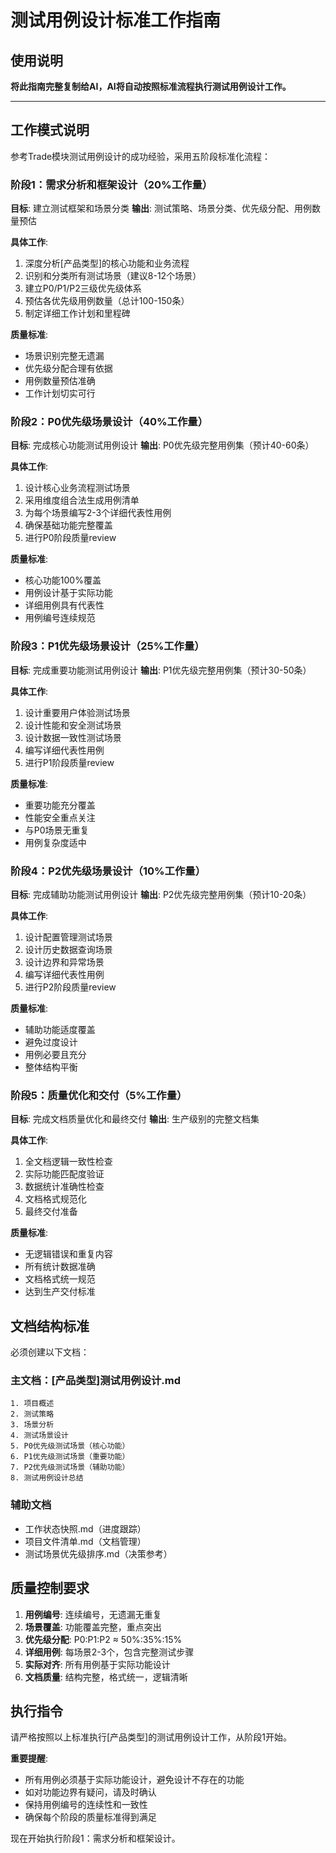 # 测试用例设计标准工作指南

## 使用说明
**将此指南完整复制给AI，AI将自动按照标准流程执行测试用例设计工作。**

---

## 工作模式说明
参考Trade模块测试用例设计的成功经验，采用五阶段标准化流程：

### 阶段1：需求分析和框架设计（20%工作量）
**目标**: 建立测试框架和场景分类
**输出**: 测试策略、场景分类、优先级分配、用例数量预估

**具体工作**:
1. 深度分析[产品类型]的核心功能和业务流程
2. 识别和分类所有测试场景（建议8-12个场景）
3. 建立P0/P1/P2三级优先级体系
4. 预估各优先级用例数量（总计100-150条）
5. 制定详细工作计划和里程碑

**质量标准**:
- 场景识别完整无遗漏
- 优先级分配合理有依据
- 用例数量预估准确
- 工作计划切实可行

### 阶段2：P0优先级场景设计（40%工作量）
**目标**: 完成核心功能测试用例设计
**输出**: P0优先级完整用例集（预计40-60条）

**具体工作**:
1. 设计核心业务流程测试场景
2. 采用维度组合法生成用例清单
3. 为每个场景编写2-3个详细代表性用例
4. 确保基础功能完整覆盖
5. 进行P0阶段质量review

**质量标准**:
- 核心功能100%覆盖
- 用例设计基于实际功能
- 详细用例具有代表性
- 用例编号连续规范

### 阶段3：P1优先级场景设计（25%工作量）
**目标**: 完成重要功能测试用例设计
**输出**: P1优先级完整用例集（预计30-50条）

**具体工作**:
1. 设计重要用户体验测试场景
2. 设计性能和安全测试场景
3. 设计数据一致性测试场景
4. 编写详细代表性用例
5. 进行P1阶段质量review

**质量标准**:
- 重要功能充分覆盖
- 性能安全重点关注
- 与P0场景无重复
- 用例复杂度适中

### 阶段4：P2优先级场景设计（10%工作量）
**目标**: 完成辅助功能测试用例设计
**输出**: P2优先级完整用例集（预计10-20条）

**具体工作**:
1. 设计配置管理测试场景
2. 设计历史数据查询场景
3. 设计边界和异常场景
4. 编写详细代表性用例
5. 进行P2阶段质量review

**质量标准**:
- 辅助功能适度覆盖
- 避免过度设计
- 用例必要且充分
- 整体结构平衡

### 阶段5：质量优化和交付（5%工作量）
**目标**: 完成文档质量优化和最终交付
**输出**: 生产级别的完整文档集

**具体工作**:
1. 全文档逻辑一致性检查
2. 实际功能匹配度验证
3. 数据统计准确性检查
4. 文档格式规范化
5. 最终交付准备

**质量标准**:
- 无逻辑错误和重复内容
- 所有统计数据准确
- 文档格式统一规范
- 达到生产交付标准

## 文档结构标准
必须创建以下文档：

### 主文档：[产品类型]测试用例设计.md
```
1. 项目概述
2. 测试策略
3. 场景分析
4. 测试场景设计
5. P0优先级测试场景（核心功能）
6. P1优先级测试场景（重要功能）
7. P2优先级测试场景（辅助功能）
8. 测试用例设计总结
```

### 辅助文档
- 工作状态快照.md（进度跟踪）
- 项目文件清单.md（文档管理）
- 测试场景优先级排序.md（决策参考）

## 质量控制要求
1. **用例编号**: 连续编号，无遗漏无重复
2. **场景覆盖**: 功能覆盖完整，重点突出
3. **优先级分配**: P0:P1:P2 ≈ 50%:35%:15%
4. **详细用例**: 每场景2-3个，包含完整测试步骤
5. **实际对齐**: 所有用例基于实际功能设计
6. **文档质量**: 结构完整，格式统一，逻辑清晰

## 执行指令
请严格按照以上标准执行[产品类型]的测试用例设计工作，从阶段1开始。

**重要提醒**:
- 所有用例必须基于实际功能设计，避免设计不存在的功能
- 如对功能边界有疑问，请及时确认
- 保持用例编号的连续性和一致性
- 确保每个阶段的质量标准得到满足

现在开始执行阶段1：需求分析和框架设计。
